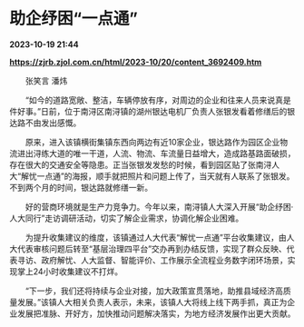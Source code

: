 # 助企纾困“一点通”

**2023-10-19 21:44**

**https://zjrb.zjol.com.cn/html/2023-10/20/content_3692409.htm**

　　张笑言 潘炜

　　“如今的道路宽敞、整洁，车辆停放有序，对周边的企业和往来人员来说真是件好事。”日前，位于南浔区南浔镇的湖州银达电机厂负责人张银发看着修缮后的银达路不由发出感慨。

　　原来，进入该镇横街集镇东西向两边有近10家企业，银达路作为园区企业物流进出浔练大道的唯一干道，人流、物流、车流量日益增大，造成路基路面破损，存在很大的交通安全等隐患。正当张银发发愁的时候，看到园区贴了张南浔人大“解忧一点通”的海报，顺手就把照片和问题上传了，当天就有人联系了张银发。不到两个月的时间，银达路就修缮一新。

　　好的营商环境就是生产力竞争力。今年以来，南浔镇人大深入开展“助企纾困·人大同行”走访调研活动，切实了解企业需求，协调化解企业困难。

　　为提升收集建议的维度，该镇通过人大代表“解忧一点通”平台收集建议，由人大代表审核问题后转至“基层治理四平台”交办再到办结反馈，实现了群众反映、代表寻访、政府解忧、人大监督、智能评价、工作展示全流程业务数字闭环场景，实现掌上24小时收集建议不打烊。

　　“下一步，我们还将持续与企业对接，加大政策宣贯落地，助推县域经济高质量发展。”该镇人大相关负责人表示，未来，该镇人大将线上线下两手抓，真正为企业发展把准脉、开好方，加快推动问题解决落实，为地方经济发展作出更大贡献。